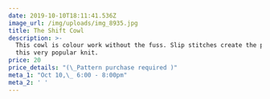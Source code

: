 ```yaml
---
date: 2019-10-10T18:11:41.536Z
image_url: /img/uploads/img_8935.jpg
title: The Shift Cowl
description: >-
  This cowl is colour work without the fuss. Slip stitches create the pattern in
  this very popular knit.
price: 20
price_details: "(\_Pattern purchase required )"
meta_1: "Oct 10,\_ 6:00 - 8:00pm"
meta_2: ' '
---
```


